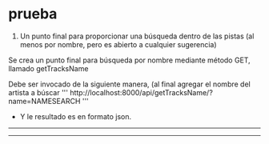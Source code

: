 # prueba

1. Un punto final para proporcionar una búsqueda dentro de las pistas (al menos por nombre, pero es abierto a cualquier sugerencia)

Se crea un punto final para búsqueda por nombre mediante método GET, llamado getTracksName

Debe ser invocado de la siguiente manera, (al final agregar el nombre del artista a búscar
'''
http://localhost:8000/api/getTracksName/?name=NAMESEARCH
'''

- Y le resultado es en formato json.
---

---

